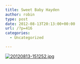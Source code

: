 ```yaml
---
title: Sweet Baby Hayden
author: robin
type: post
date: 2012-08-13T20:13:00+00:00
url: /?p=416
categories:
  - Uncategorized

---
```

[<img src="http://robinandmike.com/wp-content/uploads/2012/08/20120813-151252.jpg" alt="20120813-151252.jpg" class="alignnone size-full" />][1]

 [1]: http://robinandmike.com/wp-content/uploads/2012/08/20120813-151252.jpg